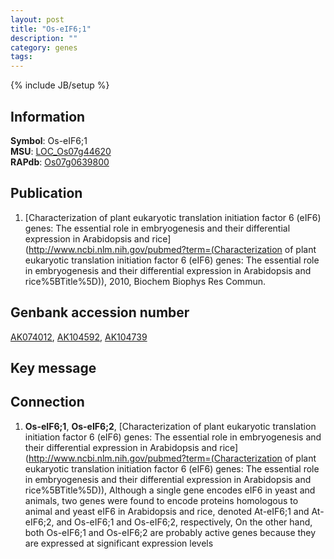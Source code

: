```yaml
---
layout: post
title: "Os-eIF6;1"
description: ""
category: genes
tags: 
---
```

{% include JB/setup %}

## Information
__Symbol__: Os-eIF6;1  
__MSU__: [LOC_Os07g44620](http://rice.plantbiology.msu.edu/cgi-bin/ORF_infopage.cgi?orf=LOC_Os07g44620)  
__RAPdb__: [Os07g0639800](http://rapdb.dna.affrc.go.jp/viewer/gbrowse_details/irgsp1?name=Os07g0639800)  

## Publication
1. [Characterization of plant eukaryotic translation initiation factor 6 (eIF6) genes: The essential role in embryogenesis and their differential expression in Arabidopsis and rice](http://www.ncbi.nlm.nih.gov/pubmed?term=(Characterization of plant eukaryotic translation initiation factor 6 (eIF6) genes: The essential role in embryogenesis and their differential expression in Arabidopsis and rice%5BTitle%5D)), 2010, Biochem Biophys Res Commun.

## Genbank accession number
[AK074012](http://www.ncbi.nlm.nih.gov/nuccore/AK074012), [AK104592](http://www.ncbi.nlm.nih.gov/nuccore/AK104592), [AK104739](http://www.ncbi.nlm.nih.gov/nuccore/AK104739)

## Key message

## Connection
1. __Os-eIF6;1__, __Os-eIF6;2__, [Characterization of plant eukaryotic translation initiation factor 6 (eIF6) genes: The essential role in embryogenesis and their differential expression in Arabidopsis and rice](http://www.ncbi.nlm.nih.gov/pubmed?term=(Characterization of plant eukaryotic translation initiation factor 6 (eIF6) genes: The essential role in embryogenesis and their differential expression in Arabidopsis and rice%5BTitle%5D)),  Although a single gene encodes eIF6 in yeast and animals, two genes were found to encode proteins homologous to animal and yeast eIF6 in Arabidopsis and rice, denoted At-eIF6;1 and At-eIF6;2, and Os-eIF6;1 and Os-eIF6;2, respectively, On the other hand, both Os-eIF6;1 and Os-eIF6;2 are probably active genes because they are expressed at significant expression levels


